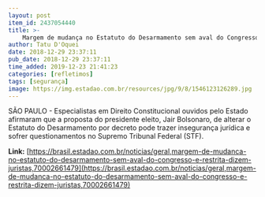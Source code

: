 ```yaml
---
layout: post
item_id: 2437054440
title: >-
    Margem de mudança no Estatuto do Desarmamento sem aval do Congresso é restrita, dizem juristas
author: Tatu D'Oquei
date: 2018-12-29 23:37:11
pub_date: 2018-12-29 23:37:11
time_added: 2019-12-23 21:41:23
categories: [refletimos]
tags: [segurança]
image: https://img.estadao.com.br/resources/jpg/9/8/1546123126289.jpg
---
```


SÃO PAULO - Especialistas em Direito Constitucional ouvidos pelo Estado afirmaram que a proposta do presidente eleito, Jair Bolsonaro, de alterar o Estatuto do Desarmamento por decreto pode trazer insegurança jurídica e sofrer questionamentos no Supremo Tribunal Federal (STF).

**Link:** [https://brasil.estadao.com.br/noticias/geral,margem-de-mudanca-no-estatuto-do-desarmamento-sem-aval-do-congresso-e-restrita-dizem-juristas,70002661479](https://brasil.estadao.com.br/noticias/geral,margem-de-mudanca-no-estatuto-do-desarmamento-sem-aval-do-congresso-e-restrita-dizem-juristas,70002661479)

